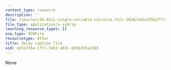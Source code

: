 ```yaml
---
content_type: resource
description: ''
file: /courses/18-01sc-single-variable-calculus-fall-2010/ed1a7d5a1f7c54b3a83ce83b3e5a3383_aeXp1zC6Hls.vtt
file_type: application/x-subrip
learning_resource_types: []
ocw_type: OCWFile
resourcetype: Other
title: 3play caption file
uid: ed1a7d5a-1f7c-54b3-a83c-e83b3e5a3383
---
```

None

